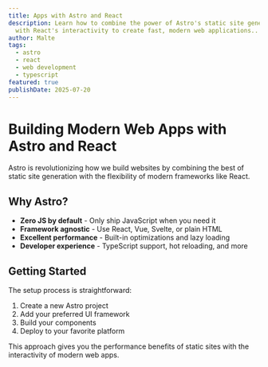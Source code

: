 ```yaml
---
title: Apps with Astro and React
description: Learn how to combine the power of Astro's static site generation
  with React's interactivity to create fast, modern web applications..
author: Malte
tags:
  - astro
  - react
  - web development
  - typescript
featured: true
publishDate: 2025-07-20
---
```


# Building Modern Web Apps with Astro and React

Astro is revolutionizing how we build websites by combining the best of static site generation with the flexibility of modern frameworks like React.

## Why Astro?

- **Zero JS by default** - Only ship JavaScript when you need it
- **Framework agnostic** - Use React, Vue, Svelte, or plain HTML
- **Excellent performance** - Built-in optimizations and lazy loading
- **Developer experience** - TypeScript support, hot reloading, and more

## Getting Started

The setup process is straightforward:

1. Create a new Astro project
2. Add your preferred UI framework
3. Build your components
4. Deploy to your favorite platform

This approach gives you the performance benefits of static sites with the interactivity of modern web apps.
